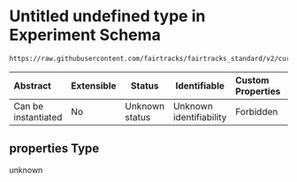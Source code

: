# Untitled undefined type in Experiment Schema

```txt
https://raw.githubusercontent.com/fairtracks/fairtracks_standard/v2/current/json/schema/fairtracks_experiment.schema.json#/allOf/6/if/properties
```




| Abstract            | Extensible | Status         | Identifiable            | Custom Properties | Additional Properties | Access Restrictions | Defined In                                                                                                     |
| :------------------ | ---------- | -------------- | ----------------------- | :---------------- | --------------------- | ------------------- | -------------------------------------------------------------------------------------------------------------- |
| Can be instantiated | No         | Unknown status | Unknown identifiability | Forbidden         | Allowed               | none                | [fairtracks_experiment.schema.json\*](../json/schema/fairtracks_experiment.schema.json "open original schema") |

## properties Type

unknown
